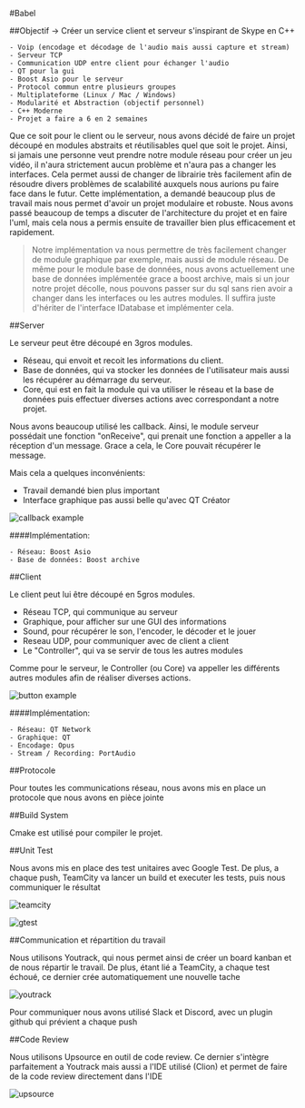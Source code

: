 ﻿#Babel

##Objectif -> Créer un service client et serveur s'inspirant de Skype en C++

```
- Voip (encodage et décodage de l'audio mais aussi capture et stream)
- Serveur TCP
- Communication UDP entre client pour échanger l'audio
- QT pour la gui
- Boost Asio pour le serveur
- Protocol commun entre plusieurs groupes
- Multiplateforme (Linux / Mac / Windows)
- Modularité et Abstraction (objectif personnel)
- C++ Moderne
- Projet a faire a 6 en 2 semaines
```

Que ce soit pour le client ou le serveur, nous avons décidé de faire un projet découpé en modules abstraits et réutilisables quel que soit le projet.
Ainsi, si jamais une personne veut prendre notre module réseau pour créer un jeu vidéo, il n'aura strictement aucun problème et n'aura pas a changer les interfaces. Cela permet aussi de changer de librairie très facilement afin de résoudre divers problèmes de scalabilité auxquels nous aurions pu faire face dans le futur.
Cette implémentation, a demandé beaucoup plus de travail mais nous permet d'avoir un projet modulaire et robuste.
Nous avons passé beaucoup de temps a discuter de l'architecture du projet et en faire l'uml, mais cela nous a permis ensuite de travailler bien plus efficacement et rapidement.


> Notre implémentation va nous permettre de très facilement changer de module graphique par exemple, mais aussi de module réseau.
De même pour le module base de données, nous avons actuellement une base de données implémentée grace a boost archive, mais si un jour notre projet décolle, nous pouvons passer sur du sql sans rien avoir a changer dans les interfaces ou les autres modules. Il suffira juste d'hériter de l'interface IDatabase et implémenter cela.

##Server

Le serveur peut être découpé en 3gros modules.

- Réseau, qui envoit et recoit les informations du client.
- Base de données, qui va stocker les données de l'utilisateur mais aussi les récupérer au démarrage du serveur.
- Core, qui est en fait la module qui va utiliser le réseau et la base de données puis effectuer diverses actions avec correspondant a notre projet.

Nous avons beaucoup utilisé les callback. Ainsi, le module serveur possédait une fonction "onReceive", qui prenait une fonction a appeller a la réception d'un message. Grace a cela, le Core pouvait récupérer le message.

Mais cela a quelques inconvénients:
- Travail demandé bien plus important
- Interface graphique pas aussi belle qu'avec QT Créator

![callback example](https://i.imgur.com/kvA3Ief.png)

####Implémentation:
```
- Réseau: Boost Asio
- Base de données: Boost archive
```

##Client

Le client peut lui être découpé en 5gros modules.

- Réseau TCP, qui communique au serveur 
- Graphique, pour afficher sur une GUI des informations
- Sound, pour récupérer le son, l'encoder, le décoder et le jouer
- Reseau UDP, pour communiquer avec de client a client
- Le "Controller", qui va se servir de tous les autres modules

Comme pour le serveur, le Controller (ou Core) va appeller les différents autres modules afin de réaliser diverses actions.

![button example](https://i.imgur.com/pTJO2FG.png)

####Implémentation:
```
- Réseau: QT Network
- Graphique: QT
- Encodage: Opus
- Stream / Recording: PortAudio 
```

##Protocole

Pour toutes les communications réseau, nous avons mis en place un protocole que nous avons en pièce jointe

##Build System

Cmake est utilisé pour compiler le projet.


##Unit Test

Nous avons mis en place des test unitaires avec Google Test. De plus, a chaque push, TeamCity va lancer un build et executer les tests, puis nous communiquer le résultat

![teamcity](https://i.imgur.com/9nLEJCx.png)

![gtest](https://i.imgur.com/2ixdXof.png)

##Communication et répartition du travail

Nous utilisons Youtrack, qui nous permet ainsi de créer un board kanban et de nous répartir le travail.
De plus, étant lié a TeamCity, a chaque test échoué, ce dernier crée automatiquement une nouvelle tache

![youtrack](https://i.imgur.com/zlBaHuw.png)

Pour communiquer nous avons utilisé Slack et Discord, avec un plugin github qui prévient a chaque push

##Code Review

Nous utilisons Upsource en outil de code review. Ce dernier s'intègre parfaitement a Youtrack mais aussi a l'IDE utilisé (Clion) et permet de faire de la code review directement dans l'IDE

![upsource](https://i.imgur.com/u0PNSGr.png)
